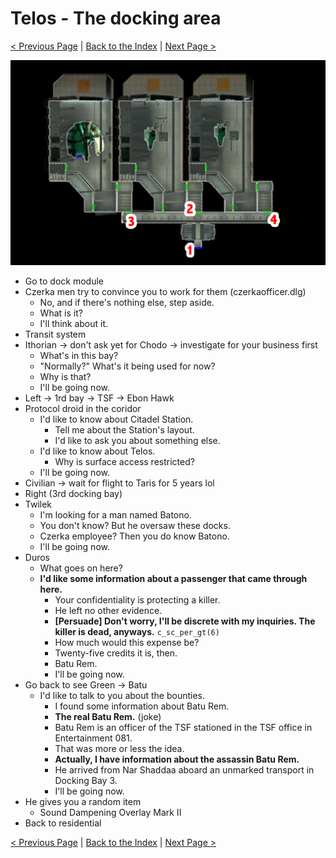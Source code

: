 # Telos - The docking area

[< Previous Page](./03_Telos.md) |
[Back to the Index](../index.md) |
[Next Page >](./05_Telos.md)

![](img/04_Telos/04_Telos_map.png)

- Go to dock module
- Czerka men try to convince you to work for them (czerkaofficer.dlg)
  - No, and if there's nothing else, step aside.
  - What is it?
  - I'll think about it.
- Transit system
- Ithorian -> don't ask yet for Chodo -> investigate for your business first
    - What's in this bay?
    - "Normally?" What's it being used for now?
    - Why is that?
    - I'll be going now.
- Left -> 1rd bay -> TSF -> Ebon Hawk
- Protocol droid in the coridor
  - I'd like to know about Citadel Station.
    - Tell me about the Station's layout.
    - I'd like to ask you about something else.
  - I'd like to know about Telos.
    - Why is surface access restricted?
  - I'll be going now.
- Civilian -> wait for flight to Taris for 5 years lol
- Right (3rd docking bay)
- Twilek
    - I'm looking for a man named Batono.
    - You don't know? But he oversaw these docks.
    - Czerka employee? Then you do know Batono.
    - I'll be going now.
- Duros
    - What goes on here?
    - **I'd like some information about a passenger that came through here.**
      - Your confidentiality is protecting a killer.
      - He left no other evidence.
      - **[Persuade] Don't worry, I'll be discrete with my inquiries. The killer is dead, anyways.** `c_sc_per_gt(6)`
      - How much would this expense be?
      - Twenty-five credits it is, then.
      - Batu Rem.
      - I'll be going now.
- Go back to see Green -> Batu
  - I'd like to talk to you about the bounties.
    - I found some information about Batu Rem.
    - **The real Batu Rem.** (joke)
    - Batu Rem is an officer of the TSF stationed in the TSF office in Entertainment 081.
    - That was more or less the idea.
    - **Actually, I have information about the assassin Batu Rem.**
    - He arrived from Nar Shaddaa aboard an unmarked transport in Docking Bay 3.
    - I'll be going now.
- He gives you a random item
  - Sound Dampening Overlay Mark II
- Back to residential

[< Previous Page](./03_Telos.md) |
[Back to the Index](../index.md) |
[Next Page >](./05_Telos.md)
